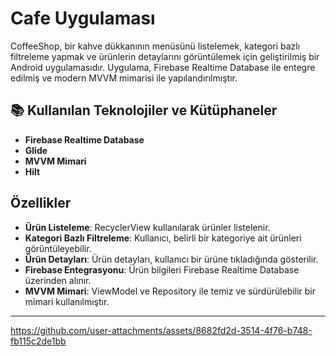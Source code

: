 # Cafe Uygulaması

CoffeeShop, bir kahve dükkanının menüsünü listelemek, kategori bazlı filtreleme yapmak ve ürünlerin detaylarını görüntülemek için geliştirilmiş bir Android uygulamasıdır. Uygulama, Firebase Realtime Database ile entegre edilmiş ve modern MVVM mimarisi ile yapılandırılmıştır.

## 📚 Kullanılan Teknolojiler ve Kütüphaneler
- **Firebase Realtime Database**
- **Glide**
- **MVVM Mimari**
- **Hilt**

## Özellikler
- **Ürün Listeleme**: RecyclerView kullanılarak ürünler listelenir.
- **Kategori Bazlı Filtreleme**: Kullanıcı, belirli bir kategoriye ait ürünleri görüntüleyebilir.
- **Ürün Detayları**: Ürün detayları, kullanıcı bir ürüne tıkladığında gösterilir.
- **Firebase Entegrasyonu**: Ürün bilgileri Firebase Realtime Database üzerinden alınır.
- **MVVM Mimari**: ViewModel ve Repository ile temiz ve sürdürülebilir bir mimari kullanılmıştır.

---


https://github.com/user-attachments/assets/8682fd2d-3514-4f76-b748-fb115c2de1bb

